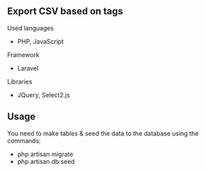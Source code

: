 ## Export CSV based on tags

Used languages
- PHP, JavaScript

Framework
- Laravel

Libraries
- JQuery, Select2.js

## Usage

You need to make tables & seed the data to the database using the commands:
- php artisan migrate
- php artisan db:seed
